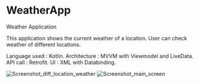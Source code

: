 # WeatherApp
Weather Application

This application shows the current weather of a location. 
User can check weather of different locations.

Language used : Kotlin.
Architecture : MVVM with Viewmodel and LiveData.
API call : Retrofit.
UI : XML with Databinding.

![Screenshot_diff_location_weather](https://github.com/anumariaantony/WeatherApp/assets/34173165/3cd5a2e8-40b0-465e-ace0-ef2b09308cec)
![Screenshot_main_screen](https://github.com/anumariaantony/WeatherApp/assets/34173165/a128c458-b5e4-4715-8d96-de4b9c94395f)




